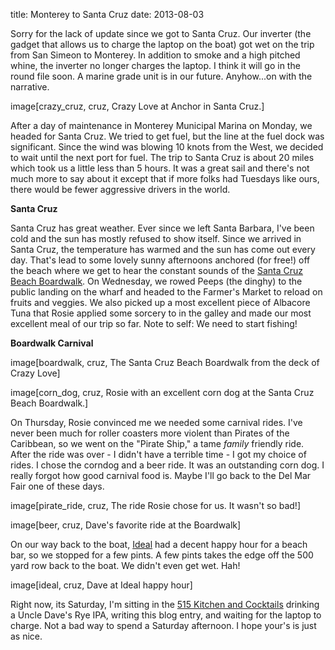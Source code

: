 title: Monterey to Santa Cruz
date: 2013-08-03

Sorry for the lack of update since we got to Santa Cruz.  Our inverter (the
gadget that allows us to charge the laptop on the boat) got wet on the trip
from San Simeon to Monterey. In addition to smoke and a high pitched whine,
the inverter no longer charges the laptop.  I think it will go in the round file
soon.  A marine grade unit is in our future.  Anyhow...on with the narrative.

image[crazy_cruz, cruz, Crazy Love at Anchor in Santa Cruz.]

After a day of maintenance in Monterey Municipal Marina on Monday, we headed
for Santa Cruz.  We tried to get fuel, but the line at the fuel dock was
significant.  Since the wind was blowing 10 knots from the West, we decided
to wait until the next port for fuel.  The trip to Santa Cruz is about 20
miles which took us a little less than 5 hours.  It was a great sail and
there's not much more to say about it except that if more folks had
Tuesdays like ours, there would be fewer aggressive drivers in the world.

__Santa Cruz__

Santa Cruz has great weather.  Ever since we left Santa Barbara, I've been cold
and the sun has mostly refused to show itself.  Since we arrived in Santa Cruz,
the temperature has warmed and the sun has come out every day.  That's lead to
some lovely sunny afternoons anchored (for free!) off the beach where we get to
hear the constant sounds of the [Santa Cruz Beach
Boardwalk](http://www.beachboardwalk.com/).  On Wednesday, we rowed Peeps (the
dinghy) to the public landing on the wharf and headed to the Farmer's Market to
reload on fruits and veggies.  We also picked up a most excellent piece of
Albacore Tuna that Rosie applied some sorcery to in the galley and made
our most excellent meal of our trip so far.  Note to self: We need to start fishing!

__Boardwalk Carnival__

image[boardwalk, cruz, The Santa Cruz Beach Boardwalk from the deck of Crazy Love]

image[corn_dog, cruz, Rosie with an excellent corn dog at the  Santa Cruz Beach Boardwalk.]

On Thursday, Rosie convinced me we needed some carnival rides.  I've never been
much for roller coasters more violent than Pirates of the Caribbean, so we went
on the "Pirate Ship," a tame _family_ friendly ride.  After the ride was over - I 
didn't have a terrible time - I got my choice of rides.  I chose the corndog and
a beer ride.  It was an outstanding corn dog. I really forgot how good carnival 
food is.  Maybe I'll go back to the Del Mar Fair one of these days.

image[pirate_ride, cruz, The ride Rosie chose for us.  It wasn't so bad!]

image[beer, cruz, Dave's favorite ride at the Boardwalk]

On our way back to the boat,
[Ideal](http://www.yelp.com/biz/ideal-bar-and-grill-santa-cruz-2) had a decent
happy hour for a beach bar, so we stopped for a few pints.  A few pints takes
the edge off the 500 yard row back to the boat.  We didn't even get wet. Hah!

image[ideal, cruz, Dave at Ideal happy hour]

Right now, its Saturday, I'm sitting in the [515 Kitchen and
Cocktails](http://515santacruz.com/) drinking a Uncle Dave's Rye IPA, writing
this blog entry, and waiting for the laptop to charge.  Not a bad way to spend a
Saturday afternoon.  I hope your's is just as nice.
